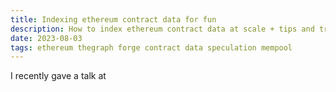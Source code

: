 ```yaml
---
title: Indexing ethereum contract data for fun
description: How to index ethereum contract data at scale + tips and tricks
date: 2023-08-03
tags: ethereum thegraph forge contract data speculation mempool
---
```

I recently gave a talk at 
